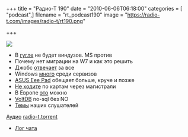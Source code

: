 +++
title = "Радио-Т 190"
date = "2010-06-06T06:18:00"
categories = [ "podcast",]
filename = "rt_podcast190"
image = "https://radio-t.com/images/radio-t/rt190.png"

+++

![](https://radio-t.com/images/radio-t/rt190.png)

- В [гугле](http://lenta.ru/news/2010/06/01/refuse/) не будет виндузов. MS против
- Почему нет миграции на W7 и как это решить
- Джобс [отвечает](http://mashable.com/2010/06/02/steve-jobs-d8/) за все
- Windows [много](http://www.osnews.com/story/23412/Windows_Increases_Lead_in_Server_Unit_Sales) среди сервизов
- [ASUS Eee Pad](http://www.engadget.com/2010/05/31/asus-eee-pad-official-intel-culv-processors-windows-7-and-a-1/) обещает больше, круче и позже
- [Не ходите](http://www.switched.com/2010/05/31/woman-hit-by-car-sues-google-for-bad-directions/) по картам через магистрали
- В Европе [это](http://techcrunch.com/2010/05/29/apple-ipad-offers-freedom-for-porn-at-least-in-one-berlin-ad/) можно
- [VoltDB](http://www.readwriteweb.com/enterprise/2010/06/voltdb-launches-open-source-next-generation-database-management-system.php) no-sql без NO
- [Темы](/p/2010/06/01/prep-190/) наших слушателей

[Аудио](https://archive.rucast.net/radio-t/media/rt_podcast190.mp3)
[radio-t.torrent](http://www.radio-t.com/torrents/rt_podcast190.mp3.torrent)

* [Лог чата](http://chat.radio-t.com/logs/radio-t-190.html)
<audio src="https://archive.rucast.net/radio-t/media/rt_podcast190.mp3" preload="none"></audio>